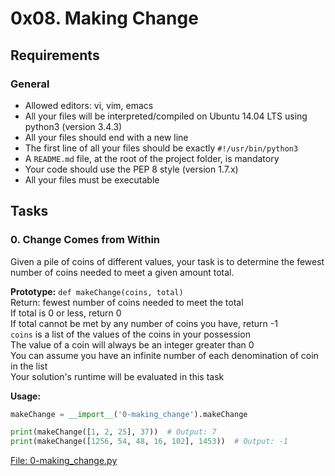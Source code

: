 # 0x08. Making Change

## Requirements
### General
- Allowed editors: vi, vim, emacs
- All your files will be interpreted/compiled on Ubuntu 14.04 LTS using python3 (version 3.4.3)
- All your files should end with a new line
- The first line of all your files should be exactly `#!/usr/bin/python3`
- A `README.md` file, at the root of the project folder, is mandatory
- Your code should use the PEP 8 style (version 1.7.x)
- All your files must be executable

## Tasks
### 0. Change Comes from Within
Given a pile of coins of different values, your task is to determine the fewest number of coins needed to meet a given amount total.

**Prototype:** `def makeChange(coins, total)`  
Return: fewest number of coins needed to meet the total  
If total is 0 or less, return 0  
If total cannot be met by any number of coins you have, return -1  
`coins` is a list of the values of the coins in your possession  
The value of a coin will always be an integer greater than 0  
You can assume you have an infinite number of each denomination of coin in the list  
Your solution's runtime will be evaluated in this task  

**Usage:**
```python
makeChange = __import__('0-making_change').makeChange

print(makeChange([1, 2, 25], 37))  # Output: 7
print(makeChange([1256, 54, 48, 16, 102], 1453))  # Output: -1
```
[File: 0-making_change.py](0x08-making_change/0-making_change.py)

